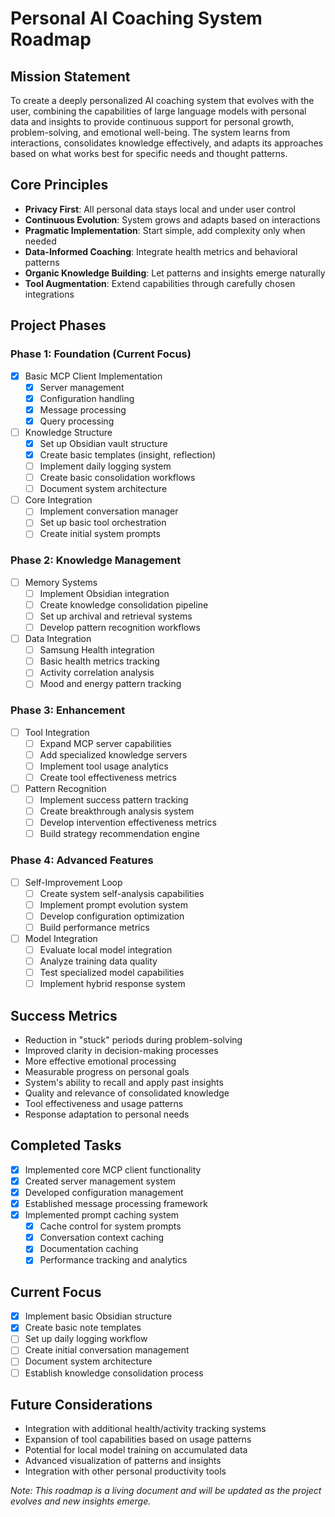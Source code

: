 # Personal AI Coaching System Roadmap

## Mission Statement
To create a deeply personalized AI coaching system that evolves with the user, combining the capabilities of large language models with personal data and insights to provide continuous support for personal growth, problem-solving, and emotional well-being. The system learns from interactions, consolidates knowledge effectively, and adapts its approaches based on what works best for specific needs and thought patterns.

## Core Principles
- **Privacy First**: All personal data stays local and under user control
- **Continuous Evolution**: System grows and adapts based on interactions
- **Pragmatic Implementation**: Start simple, add complexity only when needed
- **Data-Informed Coaching**: Integrate health metrics and behavioral patterns
- **Organic Knowledge Building**: Let patterns and insights emerge naturally
- **Tool Augmentation**: Extend capabilities through carefully chosen integrations

## Project Phases

### Phase 1: Foundation (Current Focus)
- [x] Basic MCP Client Implementation
  - [x] Server management
  - [x] Configuration handling
  - [x] Message processing
  - [x] Query processing

- [ ] Knowledge Structure
  - [x] Set up Obsidian vault structure
  - [x] Create basic templates (insight, reflection)
  - [ ] Implement daily logging system
  - [ ] Create basic consolidation workflows
  - [ ] Document system architecture

- [ ] Core Integration
  - [ ] Implement conversation manager
  - [ ] Set up basic tool orchestration
  - [ ] Create initial system prompts

### Phase 2: Knowledge Management
- [ ] Memory Systems
  - [ ] Implement Obsidian integration
  - [ ] Create knowledge consolidation pipeline
  - [ ] Set up archival and retrieval systems
  - [ ] Develop pattern recognition workflows

- [ ] Data Integration
  - [ ] Samsung Health integration
  - [ ] Basic health metrics tracking
  - [ ] Activity correlation analysis
  - [ ] Mood and energy pattern tracking

### Phase 3: Enhancement
- [ ] Tool Integration
  - [ ] Expand MCP server capabilities
  - [ ] Add specialized knowledge servers
  - [ ] Implement tool usage analytics
  - [ ] Create tool effectiveness metrics

- [ ] Pattern Recognition
  - [ ] Implement success pattern tracking
  - [ ] Create breakthrough analysis system
  - [ ] Develop intervention effectiveness metrics
  - [ ] Build strategy recommendation engine

### Phase 4: Advanced Features
- [ ] Self-Improvement Loop
  - [ ] Create system self-analysis capabilities
  - [ ] Implement prompt evolution system
  - [ ] Develop configuration optimization
  - [ ] Build performance metrics

- [ ] Model Integration
  - [ ] Evaluate local model integration
  - [ ] Analyze training data quality
  - [ ] Test specialized model capabilities
  - [ ] Implement hybrid response system

## Success Metrics
- Reduction in "stuck" periods during problem-solving
- Improved clarity in decision-making processes
- More effective emotional processing
- Measurable progress on personal goals
- System's ability to recall and apply past insights
- Quality and relevance of consolidated knowledge
- Tool effectiveness and usage patterns
- Response adaptation to personal needs

## Completed Tasks
- [x] Implemented core MCP client functionality
- [x] Created server management system
- [x] Developed configuration management
- [x] Established message processing framework
- [x] Implemented prompt caching system
  - [x] Cache control for system prompts
  - [x] Conversation context caching
  - [x] Documentation caching
  - [x] Performance tracking and analytics

## Current Focus
- [x] Implement basic Obsidian structure
- [x] Create basic note templates
- [ ] Set up daily logging workflow
- [ ] Create initial conversation management
- [ ] Document system architecture
- [ ] Establish knowledge consolidation process

## Future Considerations
- Integration with additional health/activity tracking systems
- Expansion of tool capabilities based on usage patterns
- Potential for local model training on accumulated data
- Advanced visualization of patterns and insights
- Integration with other personal productivity tools

*Note: This roadmap is a living document and will be updated as the project evolves and new insights emerge.*
